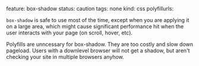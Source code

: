 feature: box-shadow
status: caution
tags: none
kind: css
polyfillurls:

`box-shadow` is safe to use most of the time, except when you are applying it on a large area, which might cause significant performance hit when the user interacts with your page (on scroll, hover, etc). 

Polyfills are unncessary for box-shadow. They are too costly and slow down pageload. Users with a downlevel browser will not get a shadow, but aren't checking your site in multiple browsers anyhow.
